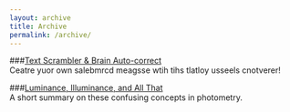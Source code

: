 ```yaml
---
layout: archive
title: Archive
permalink: /archive/
---
```


###[Text Scrambler & Brain Auto-correct]({{site.baseurl}}/text-scrambler/)  
Ceatre yuor own salebmrcd meagsse wtih tihs tlatloy usseels cnotverer!  

###[Luminance, Illuminance, and All That]({{site.baseurl}}/luminance-vs-illuminance/)  
A short summary on these confusing concepts in photometry.  